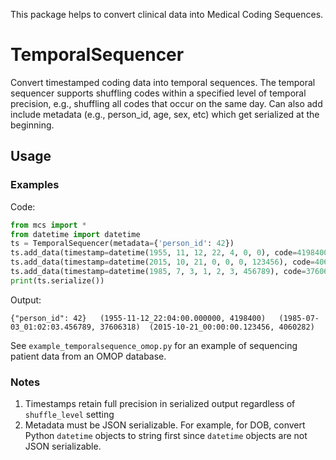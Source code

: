 This package helps to convert clinical data into Medical Coding Sequences.


# TemporalSequencer
Convert timestamped coding data into temporal sequences.
The temporal sequencer supports shuffling codes within a specified level of
temporal precision, e.g., shuffling all codes that occur on the same day.
Can also add include metadata (e.g., person_id, age, sex, etc) which get
serialized at the beginning.


## Usage

### Examples
Code:
``` Python
from mcs import *
from datetime import datetime
ts = TemporalSequencer(metadata={'person_id': 42})
ts.add_data(timestamp=datetime(1955, 11, 12, 22, 4, 0, 0), code=4198400)
ts.add_data(timestamp=datetime(2015, 10, 21, 0, 0, 0, 123456), code=4060282)
ts.add_data(timestamp=datetime(1985, 7, 3, 1, 2, 3, 456789), code=37606318)
print(ts.serialize())
```

Output:
```
{"person_id": 42}	(1955-11-12_22:04:00.000000, 4198400)	(1985-07-03_01:02:03.456789, 37606318)	(2015-10-21_00:00:00.123456, 4060282)
```

See `example_temporalsequence_omop.py` for an example of sequencing patient
data from an OMOP database.

### Notes
1. Timestamps retain full precision in serialized output regardless of
`shuffle_level` setting
1. Metadata must be JSON serializable. For example, for DOB, convert
Python `datetime` objects to string first since `datetime` objects are not
JSON serializable.
